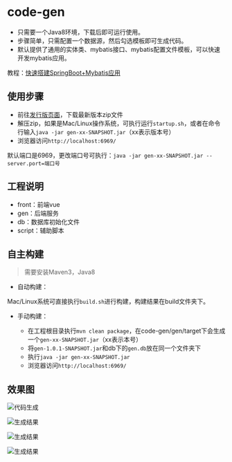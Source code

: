 # code-gen

- 只需要一个Java8环境，下载后即可运行使用。
- 步骤简单，只需配置一个数据源，然后勾选模板即可生成代码。
- 默认提供了通用的实体类、mybatis接口、mybatis配置文件模板，可以快速开发mybatis应用。

教程：[快速搭建SpringBoot+Mybatis应用](https://gitee.com/durcframework/code-gen/wikis/pages?sort_id=2478942&doc_id=27724)

## 使用步骤

- 前往[发行版页面](https://gitee.com/durcframework/code-gen/releases)，下载最新版本zip文件
- 解压zip，如果是Mac/Linux操作系统，可执行运行`startup.sh`，或者在命令行输入`java -jar gen-xx-SNAPSHOT.jar`（xx表示版本号）
- 浏览器访问`http://localhost:6969/`

默认端口是6969，更改端口号可执行：`java -jar gen-xx-SNAPSHOT.jar --server.port=端口号`

## 工程说明

- front：前端vue
- gen：后端服务
- db：数据库初始化文件
- script：辅助脚本

## 自主构建

> 需要安装Maven3，Java8

- 自动构建：

Mac/Linux系统可直接执行`build.sh`进行构建，构建结果在build文件夹下。

- 手动构建：

    -  在工程根目录执行`mvn clean package`，在code-gen/gen/target下会生成一个`gen-xx-SNAPSHOT.jar`（xx表示本号）
    - 将`gen-1.0.1-SNAPSHOT.jar`和db下的`gen.db`放在同一个文件夹下
    - 执行`java -jar gen-xx-SNAPSHOT.jar`
    - 浏览器访问`http://localhost:6969/`

## 效果图

![代码生成](https://images.gitee.com/uploads/images/2020/0723/200150_fd1f1a7a_332975.png "SpringBoot3.png")

![生成结果](https://images.gitee.com/uploads/images/2020/0724/090952_4dc5fec9_332975.png "gen4.png")

![生成结果](https://images.gitee.com/uploads/images/2020/0724/091000_9e5e0e81_332975.png "gen5.png")

![生成结果](https://images.gitee.com/uploads/images/2020/0724/091008_382b9f13_332975.png "gen6.png")

